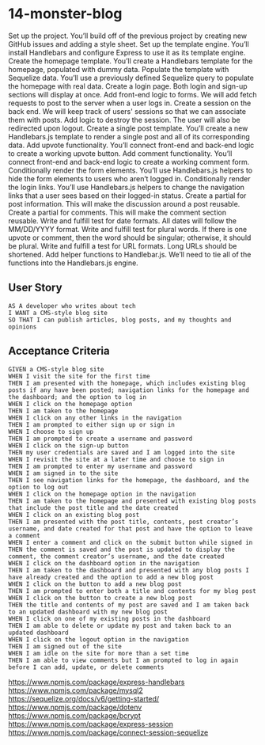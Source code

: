 # 14-monster-blog

Set up the project. You’ll build off of the previous project by creating new GitHub issues and adding a style sheet.
Set up the template engine. You’ll install Handlebars and configure Express to use it as its template engine.
Create the homepage template. You’ll create a Handlebars template for the homepage, populated with dummy data.
Populate the template with Sequelize data. You’ll use a previously defined Sequelize query to populate the homepage with real data.
Create a login page. Both login and sign-up sections will display at once.
Add front-end logic to forms. We will add fetch requests to post to the server when a user logs in.
Create a session on the back end. We will keep track of users' sessions so that we can associate them with posts.
Add logic to destroy the session. The user will also be redirected upon logout.
Create a single post template. You’ll create a new Handlebars.js template to render a single post and all of its corresponding data.
Add upvote functionality. You’ll connect front-end and back-end logic to create a working upvote button.
Add comment functionality. You’ll connect front-end and back-end logic to create a working comment form.
Conditionally render the form elements. You’ll use Handlebars.js helpers to hide the form elements to users who aren’t logged in.
Conditionally render the login links. You’ll use Handlebars.js helpers to change the navigation links that a user sees based on their logged-in status.
Create a partial for post information. This will make the discussion around a post reusable.
Create a partial for comments. This will make the comment section reusable.
Write and fulfill test for date formats. All dates will follow the MM/DD/YYYY format.
Write and fulfill test for plural words. If there is one upvote or comment, then the word should be singular; otherwise, it should be plural.
Write and fulfill a test for URL formats. Long URLs should be shortened.
Add helper functions to Handlebar.js. We’ll need to tie all of the functions into the Handlebars.js engine.

## User Story
```
AS A developer who writes about tech
I WANT a CMS-style blog site
SO THAT I can publish articles, blog posts, and my thoughts and opinions
```

## Acceptance Criteria
```
GIVEN a CMS-style blog site
WHEN I visit the site for the first time
THEN I am presented with the homepage, which includes existing blog posts if any have been posted; navigation links for the homepage and the dashboard; and the option to log in
WHEN I click on the homepage option
THEN I am taken to the homepage
WHEN I click on any other links in the navigation
THEN I am prompted to either sign up or sign in
WHEN I choose to sign up
THEN I am prompted to create a username and password
WHEN I click on the sign-up button
THEN my user credentials are saved and I am logged into the site
WHEN I revisit the site at a later time and choose to sign in
THEN I am prompted to enter my username and password
WHEN I am signed in to the site
THEN I see navigation links for the homepage, the dashboard, and the option to log out
WHEN I click on the homepage option in the navigation
THEN I am taken to the homepage and presented with existing blog posts that include the post title and the date created
WHEN I click on an existing blog post
THEN I am presented with the post title, contents, post creator’s username, and date created for that post and have the option to leave a comment
WHEN I enter a comment and click on the submit button while signed in
THEN the comment is saved and the post is updated to display the comment, the comment creator’s username, and the date created
WHEN I click on the dashboard option in the navigation
THEN I am taken to the dashboard and presented with any blog posts I have already created and the option to add a new blog post
WHEN I click on the button to add a new blog post
THEN I am prompted to enter both a title and contents for my blog post
WHEN I click on the button to create a new blog post
THEN the title and contents of my post are saved and I am taken back to an updated dashboard with my new blog post
WHEN I click on one of my existing posts in the dashboard
THEN I am able to delete or update my post and taken back to an updated dashboard
WHEN I click on the logout option in the navigation
THEN I am signed out of the site
WHEN I am idle on the site for more than a set time
THEN I am able to view comments but I am prompted to log in again before I can add, update, or delete comments
```

https://www.npmjs.com/package/express-handlebars
https://www.npmjs.com/package/mysql2
https://sequelize.org/docs/v6/getting-started/
https://www.npmjs.com/package/dotenv
https://www.npmjs.com/package/bcrypt
https://www.npmjs.com/package/express-session
https://www.npmjs.com/package/connect-session-sequelize
